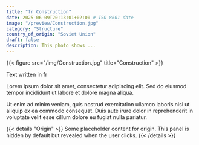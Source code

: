 ```yaml
---
title: "fr Construction"
date: 2025-06-09T20:13:01+02:00 # ISO 8601 date
image: "/preview/Construction.jpg"
category: "Structure"
country_of_origin: "Soviet Union"
draft: false
description: This photo shows ...
---
```


{{< figure src="/img/Construction.jpg" title="Construction" >}}

Text written in fr

Lorem ipsum dolor sit amet, consectetur adipiscing elit. Sed do eiusmod tempor incididunt ut labore et dolore magna aliqua.

Ut enim ad minim veniam, quis nostrud exercitation ullamco laboris nisi ut aliquip ex ea commodo consequat. Duis aute irure dolor in reprehenderit in voluptate velit esse cillum dolore eu fugiat nulla pariatur.


{{< details "Origin" >}}
Some placeholder content for origin. This panel is hidden by default but revealed when the user clicks.
{{< /details >}}

